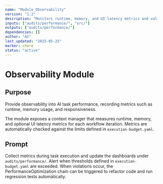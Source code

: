 ```yaml
---
name: "Module_Observability"
version: "1.2"
description: "Monitors runtime, memory, and UI latency metrics and validates them against the execution budget."
inputs: ["audits/performance/", "src/"]
outputs: ["audits/performance/"]
dependencies: []
author: "AI"
last_updated: "2025-05-25"
marker: chore
status: "active"
---
```


# Observability Module

## Purpose

Provide observability into AI task performance, recording metrics such as runtime, memory usage, and responsiveness.

The module exposes a context manager that measures runtime, memory, and optional UI latency metrics for each workflow iteration. Metrics are automatically checked against the limits defined in `execution-budget.yaml`.

## Prompt

Collect metrics during task execution and update the dashboards under `audits/performance/`. Alert when thresholds defined in `execution-budget.yaml` are exceeded. When violations occur, the PerformanceOptimization chain can be triggered to refactor code and run regression tests automatically.
